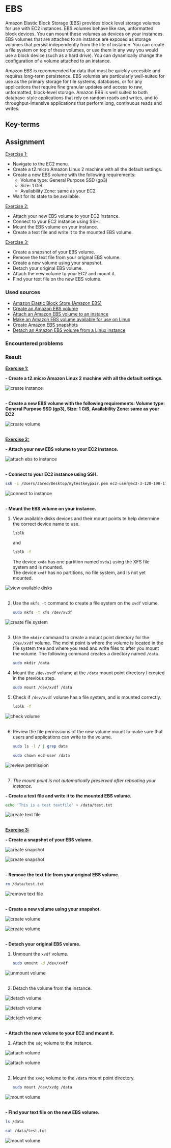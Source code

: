 # EBS
Amazon Elastic Block Storage (EBS) provides block level storage volumes for use with EC2 instances. EBS volumes behave like raw, unformatted block devices. You can mount these volumes as devices on your instances. EBS volumes that are attached to an instance are exposed as storage volumes that persist independently from the life of instance. You can create a file system on top of these volumes, or use them in any way you would use a block device (such as a hard drive). You can dynamically change the configuration of a volume attached to an instance.

Amazon EBS is recommended for data that must be quickly accesible and requires long-term persistence. EBS volumes are particularly well-suited for use as the primary storage for file systems, databases, or for any applications that require fine granular updates and access to raw, unformatted, block-level storage. Amazon EBS is well suited to both database-style applications that rely on random reads and writes, and to throughput-intensive applications that perform long, continuous reads and writes.

## Key-terms

## Assignment

<ins>Exercise 1:</ins>
- Navigate to the EC2 menu.
- Create a t2.micro Amazon Linux 2 machine with all the default settings.
- Create a new EBS volume with the following requirements:
    - Volume type: General Purpose SSD (gp3)
    - Size: 1 GiB
    - Availability Zone: same as your EC2
- Wait for its state to be available.

<ins>Exercise 2:</ins>
- Attach your new EBS volume to your EC2 instance.
- Connect to your EC2 instance using SSH.
- Mount the EBS volume on your instance.
- Create a text file and write it to the mounted EBS volume.

<ins>Exercise 3:</ins>
- Create a snapshot of your EBS volume.
- Remove the text file from your original EBS volume.
- Create a new volume using your snapshot.
- Detach your original EBS volume.
- Attach the new volume to your EC2 and mount it.
- Find your text file on the new EBS volume.

### Used sources
- [Amazon Elastic Block Store (Amazon EBS)](https://docs.aws.amazon.com/AWSEC2/latest/UserGuide/AmazonEBS.html)
- [Create an Amazon EBS volume](https://docs.aws.amazon.com/AWSEC2/latest/UserGuide/ebs-creating-volume.html)
- [Attach an Amazon EBS volume to an instance](https://docs.aws.amazon.com/AWSEC2/latest/UserGuide/ebs-attaching-volume.html)
- [Make an Amazon EBS volume available for use on Linux](https://docs.aws.amazon.com/AWSEC2/latest/UserGuide/ebs-using-volumes.html)
- [Create Amazon EBS snapshots](https://docs.aws.amazon.com/AWSEC2/latest/UserGuide/ebs-creating-snapshot.html)
- [Detach an Amazon EBS volume from a Linux instance](https://docs.aws.amazon.com/AWSEC2/latest/UserGuide/ebs-detaching-volume.html)

### Encountered problems


### Result

**<ins>Exercise 1:</ins>**

**- Create a t2.micro Amazon Linux 2 machine with all the default settings.**

![create instance](/04_AWS_1/images/08_ebs1-1.png)<br><br>

**- Create a new EBS volume with the following requirements: Volume type: General Purpose SSD (gp3), Size: 1 GiB, Availability Zone: same as your EC2**

![create volume](/04_AWS_1/images/08_ebs1-2.png)<br><br>

**<ins>Exercise 2:</ins>**

**- Attach your new EBS volume to your EC2 instance.**

![attach ebs to instance](/04_AWS_1/images/08_ebs2-1.png)<br><br>

**- Connect to your EC2 instance using SSH.**

```bash
ssh -i /Users/Jared/Desktop/mytestkeypair.pem ec2-user@ec2-3-120-190-177.eu-central-1.compute.amazonaws.com
```

![connect to instance](/04_AWS_1/images/08_ebs2-2.png)<br><br>

**- Mount the EBS volume on your instance.**

1. View available disks devices and their mount points te help determine the correct device name to use.

    ```bash
    lsblk
    ```
    
    and

    ```bash
    lsblk -f
    ```

    The device `xvda` has one partition named `xvda1` using the XFS file system and is mounted.  
    The device `xvdf` has no partitions, no file system, and is not yet mounted.

![view available disks](/04_AWS_1/images/08_ebs2-3-1.png)<br><br>

2. Use the `mkfs -t` command to create a file system on the `xvdf` volume.

    ```bash
    sudo mkfs -t xfs /dev/xvdf
    ```

![create file system](/04_AWS_1/images/08_ebs2-3-2.png)<br><br>

3. Use the `mkdir` command to create a mount point directory for the `/dev/xvdf` volume. The moint point is where the volume is located in the file system tree and where you read and write files to after you mount the volume. The following command creates a directory named `/data`.

    ```bash
    sudo mkdir /data
    ```
4. Mount the `/dev/xvdf` volume at the `/data` mount point directory I created in the previous step.

    ```bash
    sudo mount /dev/xvdf /data
    ```
5. Check if `/dev/xvdf` volume has a file system, and is mounted correctly.

    ```bash
    lsblk -f
    ```
![check volume](/04_AWS_1/images/08_ebs2-3-5.png)<br><br>

6. Review the file permissions of the new volume mount to make sure that users and applications can write to the volume.

    ```bash
    sudo ls -l / | grep data
    ```

    ```bash
    sudo chown ec2-user /data
    ```

![review permission](/04_AWS_1/images/08_ebs2-3-6.png)<br><br>

7. *The mount point is not automatically preserved after rebooting your instance.*

**- Create a text file and write it to the mounted EBS volume.**

```bash
echo 'This is a test textfile' > /data/test.txt
```

![create text file](/04_AWS_1/images/08_ebs2-4.png)<br><br>

**<ins>Exercise 3:</ins>**

**- Create a snapshot of your EBS volume.**

![create snapshot](/04_AWS_1/images/08_ebs3-1-1.png)<br>

![create snapshot](/04_AWS_1/images/08_ebs3-1-2.png)<br><br>

**- Remove the text file from your original EBS volume.**

```bash
rm /data/test.txt
```

![remove text file](/04_AWS_1/images/08_ebs3-2-1.png)<br><br>

**- Create a new volume using your snapshot.**

![create volume](/04_AWS_1/images/08_ebs3-3-1.png)<br>

![create volume](/04_AWS_1/images/08_ebs3-3-2.png)<br><br>

**- Detach your original EBS volume.**

1. Unmount the `xvdf` volume.

    ```bash
    sudo umount -d /dev/xvdf
    ```
![unmount volume](/04_AWS_1/images/08_ebs3-4-1.png)<br><br>

2. Detach the volume from the instance.

![detach volume](/04_AWS_1/images/08_ebs3-4-2.png)<br>

![detach volume](/04_AWS_1/images/08_ebs3-4-3.png)<br>

![detach volume](/04_AWS_1/images/08_ebs3-4-4.png)<br><br>

**- Attach the new volume to your EC2 and mount it.**

1. Attach the `sdg` volume to the instance.

![attach volume](/04_AWS_1/images/08_ebs3-5-1.png)<br>

![attach volume](/04_AWS_1/images/08_ebs3-5-2.png)<br><br>

2. Mount the `xvdg` volume to the `/data` mount point directory.

    ```bash
    sudo mount /dev/xvdg /data
    ```

![mount volume](/04_AWS_1/images/08_ebs3-5-3.png)<br><br>

**- Find your text file on the new EBS volume.**

```bash
ls /data
```

```bash
cat /data/test.txt
```

![mount volume](/04_AWS_1/images/08_ebs3-6-1.png)<br><br>